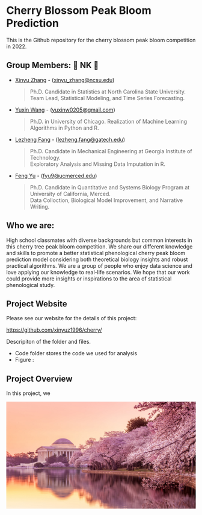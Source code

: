 # Cherry Blossom Peak Bloom Prediction
This is the Github repository for the cherry blossom peak bloom competition in 2022.

## Group Members: 💎 NK 💎

* [Xinyu Zhang](https://www.linkedin.com/in/xinyuzhangncsu/) - (xinyu_zhang@ncsu.edu) 
  > Ph.D. Candidate in Statistics at North Carolina State University.  
  > Team Lead, Statistical Modeling, and Time Series Forecasting.
* [Yuxin Wang](https://www.linkedin.com/in/yuxin-wang-b22577158/) - (yuxinw0205@gmail.com)
  > Ph.D. in University of Chicago.
  > Realization of Machine Learning Algorithms in Python and R. 
* [Lezheng Fang](https://www.linkedin.com/in/lezhengfang/) - (lezheng.fang@gatech.edu)
  > Ph.D. Candidate in Mechanical Engineering at Georgia Institute of Technology.  
  > Exploratory Analysis and Missing Data Imputation in R.
* [Feng Yu](https://www.linkedin.com/in/feng-yu-631731220/) - (fyu9@ucmerced.edu) 
  > Ph.D. Candidate in Quantitative and Systems Biology Program at University of California, Merced.        
  > Data Colloction, Biological Model Improvement, and Narrative Writing.
  
## Who we are:

High school classmates with diverse backgrounds but common interests in this cherry tree peak bloom competition. We share our different knowledge and skills to promote a better statistical phenological cherry peak bloom prediction model considering both theoretical biology insights and robust practical algorithms.
We are a group of people who enjoy data science and love applying our knowledge to real-life scenarios. We hope that our work could provide more insights or inspirations to the area of statistical phenological study.


## Project Website

Please see our website for the details of this project:

https://github.com/xinyuz1996/cherry/

Descripiton of the folder and files. 

* Code folder stores the code we used for analysis
* Figure :

## Project Overview

In this project, we 

![alt text](https://github.com/xinyuz1996/cherry/blob/main/figures/cherry1.jpg)
